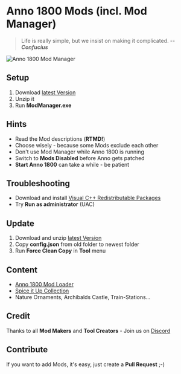 # Anno 1800 Mods (incl. Mod Manager)

> Life is really simple, but we insist on making it complicated.
> -- ***Confucius***

![Anno 1800 Mod Manager](http://i.imgur.com/HYo0xNb.jpg)

## Setup

1. Download [latest Version](https://github.com/anno-mods/anno/archive/Mods.zip)
2. Unzip it
3. Run **ModManager.exe**

## Hints

* Read the Mod descriptions (**RTMD!**)
* Choose wisely - because some Mods exclude each other
* Don't use Mod Manager while Anno 1800 is running
* Switch to **Mods Disabled** before Anno gets patched
* **Start Anno 1800** can take a while - be patient

## Troubleshooting

* Download and install [Visual C++ Redistributable Packages](https://aka.ms/vs/16/release/VC_redist.x64.exe)
* Try **Run as administrator** (UAC)

## Update

1. Download and unzip [latest Version](https://github.com/anno-mods/anno/archive/Mods.zip)
2. Copy **config.json** from old folder to newest folder
3. Run **Force Clean Copy** in **Tool** menu

## Content

* [Anno 1800 Mod Loader](https://github.com/xforce/anno1800-mod-loader)
* [Spice it Up Collection](https://www.nexusmods.com/anno1800/mods/5)
* Nature Ornaments, Archibalds Castle, Train-Stations...

## Credit

Thanks to all **Mod Makers** and **Tool Creators** - Join us on [Discord](https://discord.gg/KEVaVby)

## Contribute

If you want to add Mods, it's easy, just create a **Pull Request** ;-)
